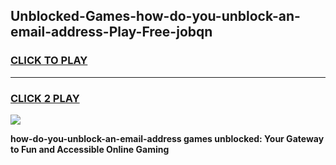 
## Unblocked-Games-how-do-you-unblock-an-email-address-Play-Free-jobqn
<h3>
<a href="https://premium76.site?title=how-do-you-unblock-an-email-address&ref=20M">CLICK TO PLAY</a></h3>
<hr>

<h3>
<a href="https://premium76.site?title=how-do-you-unblock-an-email-address&ref=20M">CLICK 2 PLAY</a>
  
</h3>

<a href="https://premium76.site?title=how-do-you-unblock-an-email-address&ref=19M"><img src="https://clearcache.store/games.png"></a>


**how-do-you-unblock-an-email-address games unblocked: Your Gateway to Fun and Accessible Online Gaming**
